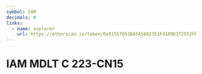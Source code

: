 ```yaml
---
symbol: IAM
decimals: 0
links:
  - name: explorer
    url: https://etherscan.io/token/0x915570538A5A5802351Fd18963f2552Fb2862CdC
---
```


# IAM MDLT C 223-CN15
